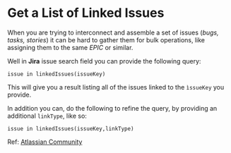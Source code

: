 # Get a List of Linked Issues

When you are trying to interconnect and assemble a set of issues (_bugs, tasks, stories_) it can be hard to gather them for bulk operations, like assigning them to the same _EPIC_ or similar.

Well in **Jira** issue search field you can provide the following query:

```
issue in linkedIssues(issueKey)
```

This will give you a result listing all of the issues linked to the `ìssueKey` you provide.

In addition you can, do the following to refine the query, by providing an additional `linkType`, like so:

```
issue in linkedIssues(issueKey,linkType)
```

Ref: [Atlassian Community](https://community.atlassian.com/t5/Jira-questions/Get-list-of-linked-issues-how-to/qaq-p/95753)
